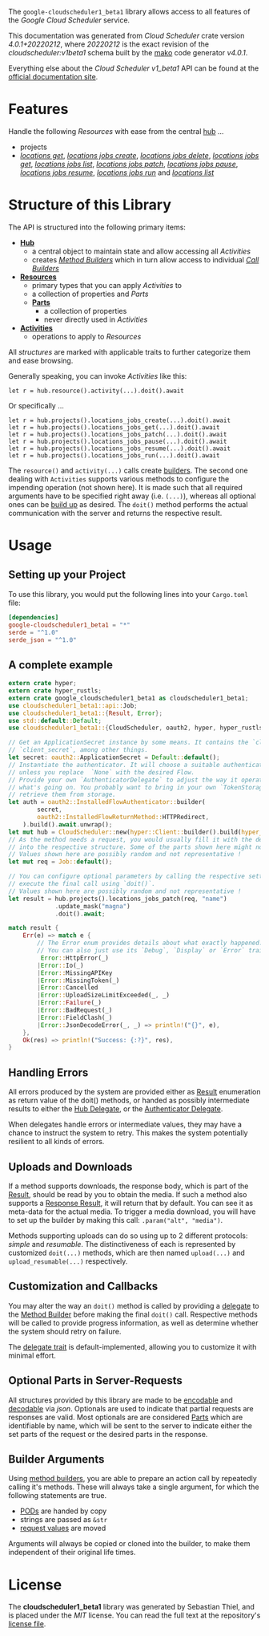 <!---
DO NOT EDIT !
This file was generated automatically from 'src/generator/templates/api/README.md.mako'
DO NOT EDIT !
-->
The `google-cloudscheduler1_beta1` library allows access to all features of the *Google Cloud Scheduler* service.

This documentation was generated from *Cloud Scheduler* crate version *4.0.1+20220212*, where *20220212* is the exact revision of the *cloudscheduler:v1beta1* schema built by the [mako](http://www.makotemplates.org/) code generator *v4.0.1*.

Everything else about the *Cloud Scheduler* *v1_beta1* API can be found at the
[official documentation site](https://cloud.google.com/scheduler/).
# Features

Handle the following *Resources* with ease from the central [hub](https://docs.rs/google-cloudscheduler1_beta1/4.0.1+20220212/google_cloudscheduler1_beta1/CloudScheduler) ... 

* projects
 * [*locations get*](https://docs.rs/google-cloudscheduler1_beta1/4.0.1+20220212/google_cloudscheduler1_beta1/api::ProjectLocationGetCall), [*locations jobs create*](https://docs.rs/google-cloudscheduler1_beta1/4.0.1+20220212/google_cloudscheduler1_beta1/api::ProjectLocationJobCreateCall), [*locations jobs delete*](https://docs.rs/google-cloudscheduler1_beta1/4.0.1+20220212/google_cloudscheduler1_beta1/api::ProjectLocationJobDeleteCall), [*locations jobs get*](https://docs.rs/google-cloudscheduler1_beta1/4.0.1+20220212/google_cloudscheduler1_beta1/api::ProjectLocationJobGetCall), [*locations jobs list*](https://docs.rs/google-cloudscheduler1_beta1/4.0.1+20220212/google_cloudscheduler1_beta1/api::ProjectLocationJobListCall), [*locations jobs patch*](https://docs.rs/google-cloudscheduler1_beta1/4.0.1+20220212/google_cloudscheduler1_beta1/api::ProjectLocationJobPatchCall), [*locations jobs pause*](https://docs.rs/google-cloudscheduler1_beta1/4.0.1+20220212/google_cloudscheduler1_beta1/api::ProjectLocationJobPauseCall), [*locations jobs resume*](https://docs.rs/google-cloudscheduler1_beta1/4.0.1+20220212/google_cloudscheduler1_beta1/api::ProjectLocationJobResumeCall), [*locations jobs run*](https://docs.rs/google-cloudscheduler1_beta1/4.0.1+20220212/google_cloudscheduler1_beta1/api::ProjectLocationJobRunCall) and [*locations list*](https://docs.rs/google-cloudscheduler1_beta1/4.0.1+20220212/google_cloudscheduler1_beta1/api::ProjectLocationListCall)




# Structure of this Library

The API is structured into the following primary items:

* **[Hub](https://docs.rs/google-cloudscheduler1_beta1/4.0.1+20220212/google_cloudscheduler1_beta1/CloudScheduler)**
    * a central object to maintain state and allow accessing all *Activities*
    * creates [*Method Builders*](https://docs.rs/google-cloudscheduler1_beta1/4.0.1+20220212/google_cloudscheduler1_beta1/client::MethodsBuilder) which in turn
      allow access to individual [*Call Builders*](https://docs.rs/google-cloudscheduler1_beta1/4.0.1+20220212/google_cloudscheduler1_beta1/client::CallBuilder)
* **[Resources](https://docs.rs/google-cloudscheduler1_beta1/4.0.1+20220212/google_cloudscheduler1_beta1/client::Resource)**
    * primary types that you can apply *Activities* to
    * a collection of properties and *Parts*
    * **[Parts](https://docs.rs/google-cloudscheduler1_beta1/4.0.1+20220212/google_cloudscheduler1_beta1/client::Part)**
        * a collection of properties
        * never directly used in *Activities*
* **[Activities](https://docs.rs/google-cloudscheduler1_beta1/4.0.1+20220212/google_cloudscheduler1_beta1/client::CallBuilder)**
    * operations to apply to *Resources*

All *structures* are marked with applicable traits to further categorize them and ease browsing.

Generally speaking, you can invoke *Activities* like this:

```Rust,ignore
let r = hub.resource().activity(...).doit().await
```

Or specifically ...

```ignore
let r = hub.projects().locations_jobs_create(...).doit().await
let r = hub.projects().locations_jobs_get(...).doit().await
let r = hub.projects().locations_jobs_patch(...).doit().await
let r = hub.projects().locations_jobs_pause(...).doit().await
let r = hub.projects().locations_jobs_resume(...).doit().await
let r = hub.projects().locations_jobs_run(...).doit().await
```

The `resource()` and `activity(...)` calls create [builders][builder-pattern]. The second one dealing with `Activities` 
supports various methods to configure the impending operation (not shown here). It is made such that all required arguments have to be 
specified right away (i.e. `(...)`), whereas all optional ones can be [build up][builder-pattern] as desired.
The `doit()` method performs the actual communication with the server and returns the respective result.

# Usage

## Setting up your Project

To use this library, you would put the following lines into your `Cargo.toml` file:

```toml
[dependencies]
google-cloudscheduler1_beta1 = "*"
serde = "^1.0"
serde_json = "^1.0"
```

## A complete example

```Rust
extern crate hyper;
extern crate hyper_rustls;
extern crate google_cloudscheduler1_beta1 as cloudscheduler1_beta1;
use cloudscheduler1_beta1::api::Job;
use cloudscheduler1_beta1::{Result, Error};
use std::default::Default;
use cloudscheduler1_beta1::{CloudScheduler, oauth2, hyper, hyper_rustls};

// Get an ApplicationSecret instance by some means. It contains the `client_id` and 
// `client_secret`, among other things.
let secret: oauth2::ApplicationSecret = Default::default();
// Instantiate the authenticator. It will choose a suitable authentication flow for you, 
// unless you replace  `None` with the desired Flow.
// Provide your own `AuthenticatorDelegate` to adjust the way it operates and get feedback about 
// what's going on. You probably want to bring in your own `TokenStorage` to persist tokens and
// retrieve them from storage.
let auth = oauth2::InstalledFlowAuthenticator::builder(
        secret,
        oauth2::InstalledFlowReturnMethod::HTTPRedirect,
    ).build().await.unwrap();
let mut hub = CloudScheduler::new(hyper::Client::builder().build(hyper_rustls::HttpsConnectorBuilder::new().with_native_roots().https_or_http().enable_http1().enable_http2().build()), auth);
// As the method needs a request, you would usually fill it with the desired information
// into the respective structure. Some of the parts shown here might not be applicable !
// Values shown here are possibly random and not representative !
let mut req = Job::default();

// You can configure optional parameters by calling the respective setters at will, and
// execute the final call using `doit()`.
// Values shown here are possibly random and not representative !
let result = hub.projects().locations_jobs_patch(req, "name")
             .update_mask("magna")
             .doit().await;

match result {
    Err(e) => match e {
        // The Error enum provides details about what exactly happened.
        // You can also just use its `Debug`, `Display` or `Error` traits
         Error::HttpError(_)
        |Error::Io(_)
        |Error::MissingAPIKey
        |Error::MissingToken(_)
        |Error::Cancelled
        |Error::UploadSizeLimitExceeded(_, _)
        |Error::Failure(_)
        |Error::BadRequest(_)
        |Error::FieldClash(_)
        |Error::JsonDecodeError(_, _) => println!("{}", e),
    },
    Ok(res) => println!("Success: {:?}", res),
}

```
## Handling Errors

All errors produced by the system are provided either as [Result](https://docs.rs/google-cloudscheduler1_beta1/4.0.1+20220212/google_cloudscheduler1_beta1/client::Result) enumeration as return value of
the doit() methods, or handed as possibly intermediate results to either the 
[Hub Delegate](https://docs.rs/google-cloudscheduler1_beta1/4.0.1+20220212/google_cloudscheduler1_beta1/client::Delegate), or the [Authenticator Delegate](https://docs.rs/yup-oauth2/*/yup_oauth2/trait.AuthenticatorDelegate.html).

When delegates handle errors or intermediate values, they may have a chance to instruct the system to retry. This 
makes the system potentially resilient to all kinds of errors.

## Uploads and Downloads
If a method supports downloads, the response body, which is part of the [Result](https://docs.rs/google-cloudscheduler1_beta1/4.0.1+20220212/google_cloudscheduler1_beta1/client::Result), should be
read by you to obtain the media.
If such a method also supports a [Response Result](https://docs.rs/google-cloudscheduler1_beta1/4.0.1+20220212/google_cloudscheduler1_beta1/client::ResponseResult), it will return that by default.
You can see it as meta-data for the actual media. To trigger a media download, you will have to set up the builder by making
this call: `.param("alt", "media")`.

Methods supporting uploads can do so using up to 2 different protocols: 
*simple* and *resumable*. The distinctiveness of each is represented by customized 
`doit(...)` methods, which are then named `upload(...)` and `upload_resumable(...)` respectively.

## Customization and Callbacks

You may alter the way an `doit()` method is called by providing a [delegate](https://docs.rs/google-cloudscheduler1_beta1/4.0.1+20220212/google_cloudscheduler1_beta1/client::Delegate) to the 
[Method Builder](https://docs.rs/google-cloudscheduler1_beta1/4.0.1+20220212/google_cloudscheduler1_beta1/client::CallBuilder) before making the final `doit()` call. 
Respective methods will be called to provide progress information, as well as determine whether the system should 
retry on failure.

The [delegate trait](https://docs.rs/google-cloudscheduler1_beta1/4.0.1+20220212/google_cloudscheduler1_beta1/client::Delegate) is default-implemented, allowing you to customize it with minimal effort.

## Optional Parts in Server-Requests

All structures provided by this library are made to be [encodable](https://docs.rs/google-cloudscheduler1_beta1/4.0.1+20220212/google_cloudscheduler1_beta1/client::RequestValue) and 
[decodable](https://docs.rs/google-cloudscheduler1_beta1/4.0.1+20220212/google_cloudscheduler1_beta1/client::ResponseResult) via *json*. Optionals are used to indicate that partial requests are responses 
are valid.
Most optionals are are considered [Parts](https://docs.rs/google-cloudscheduler1_beta1/4.0.1+20220212/google_cloudscheduler1_beta1/client::Part) which are identifiable by name, which will be sent to 
the server to indicate either the set parts of the request or the desired parts in the response.

## Builder Arguments

Using [method builders](https://docs.rs/google-cloudscheduler1_beta1/4.0.1+20220212/google_cloudscheduler1_beta1/client::CallBuilder), you are able to prepare an action call by repeatedly calling it's methods.
These will always take a single argument, for which the following statements are true.

* [PODs][wiki-pod] are handed by copy
* strings are passed as `&str`
* [request values](https://docs.rs/google-cloudscheduler1_beta1/4.0.1+20220212/google_cloudscheduler1_beta1/client::RequestValue) are moved

Arguments will always be copied or cloned into the builder, to make them independent of their original life times.

[wiki-pod]: http://en.wikipedia.org/wiki/Plain_old_data_structure
[builder-pattern]: http://en.wikipedia.org/wiki/Builder_pattern
[google-go-api]: https://github.com/google/google-api-go-client

# License
The **cloudscheduler1_beta1** library was generated by Sebastian Thiel, and is placed 
under the *MIT* license.
You can read the full text at the repository's [license file][repo-license].

[repo-license]: https://github.com/Byron/google-apis-rsblob/main/LICENSE.md

